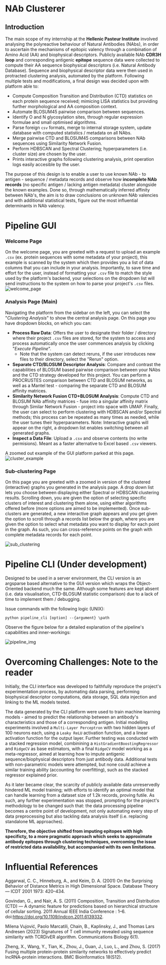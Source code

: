 # NAb Clusterer

## Introduction

The main scope of my internship at the **Hellenic Pasteur Institute** involved analysing the polyreactive behaviour of Natural Antibodies (NAbs), in order to ascertain the mechanisms of epitopic valency through a combination of Amino Acid (AA) and biophysical descriptors. Publicly available NAb **CDR3H loop** and corresponding antigenic **epitope** sequence data were collected to compute their AA sequence biophysical descriptors (i.e. Natural Antibody Database). Sequence and biophysical descriptor data were then used in protracted clustering analysis, automated by the platform. Following multiple tests and modifications, a final design was decided upon with platform able to:

- Compute Composition Transition and Distribution (CTD) statistics on each protein sequence received; mimicing LISA statistics but providing further morphological and AA composition context.
- Automate BLOSUM45 pairwise comparison between sequences.
- Identify O and N glycosylation sites, through regular expression formulae and small optimised algorithms.
- Parse foreign `csv` formats, merge to internal storage system, update database with computed statistics / metadata on all NAbs.
- Merge pairwise CTD and BLOSUM45 comparisons between NAb sequences using Similarity Network Fusion. 
- Perform HDBSCAN and Spectral Clustering; hyperparameters (i.e. cluster size) are chosen by the user. 
- Prints interactive graphs following clustering analysis, print operation logs easily accesible by the user.

The purpose of this design is to enable a user to use known NAb - to antigen -  sequence / metadata records and observe how **incomplete NAb records** (no specific antigen / lacking antigen metadata) cluster alongside the known examples. Done so, through mathematically inferred affinity between NAb's, the aim is to draw conclusions on unknown NAb valencies and with additional statistical tests, figure out the most influential determinants in NAb valency. 

# Pipeline GUI

### Welcome Page
On the welcome page, you are greeted with a request to upload an example `.csv` (ex. protein sequences with some metadata of your project), this example is scanned by the system which then provides you a list of data columns that you can include in your analysis. Importantly, to save time and effort for the user, instead of formatting your `.csv` file to match the style used by the platform's backend, your selections on the dropdown list will send instructions to the system on how to parse your project's `.csv` files.
![welcome_page](./Images/welcome_page_early.png)

### Analysis Page (Main)

Navigating the platform from the sidebar on the left, you can select the "*Clustering Analysis*" to show the central analysis page. On this page you have dropdown blocks, on which you can:

- **Process Raw Data**: Offers the user to designate their folder / directory where their project `.csv` files are stored, for the system to access and process automatically once the user commences analysis by clicking "*Execute Pipeline*". 
    - Note that the system can detect reruns, if the user introduces new files to their directory, select the "Rerun" option.
- **Separate CTD/BLOSUM Descriptor Analysis**: Compare and contrast the capabilities of BLOSUM based pairwise comparison between your NAbs and the CTD strategy developed for this project. You can perform a PROCRUSTES comparison between CTD and BLOSUM networks, as well as a Mantel test - comparing the separate CTD and BLOSUM affinity matrices.
- **Similarity Network Fusion CTD+BLOSUM Analysis**: Compute CTD and BLOSUM NAb affinity matrices - fuse into a singular affinity matrix through Similar Network Fusion - project into space with UMAP. Finally, the user can select to perform clustering with HDBSCAN and/or Spectral methods; this process can be repeated as many times as needed, while the user tunes their hyperparameters. Note: Interactive graphs will appear on the right, a dropdown list enables switching between all generated graphs.
- **Inspect a Data File**: Upload a `.csv` and observe contents (no write permisions). Meant as a faster alternative to Excel based `.csv` viewers.

A zoomed out example of the GUI platform parked at this page. 
![cluster_example](./Images/clustering_early.png)

### Sub-clustering Page

On this page you are greeted with a zoomed in version of the clustered (interactive) graphs you generated in the analysis page. A drop down list lets you choose between displaying either Spectral or HDBSCAN clustering results. Scrolling down, you are given the option of selecting specific clusters of interest and clustering them alone, using either algorithms offered before (more options are aimed to be implemented). Once sub-clusters are generated, a new interactive graph appears and you get given the option to scroll through a records list below the graph, where you are given the option to select what metadata you want to display for each point in the graph. As such, you can cross-reference points on the graph with complete metadata records for each point.

![sub_clustering](./Images/subcluster.png)

# Pipeline CLI (Under development)

Designed to be used in a server environment, the CLI version is an argsparse based alternative to the GUI version which wraps the Object-Oriented backend much the same. Although some features are kept absent (i.e. data visualisation, CTD-BLOSUM statistic comparison) due to a lack of time to implement them / debugging.

Issue commands with the following logic (UNIX):

`python pipeline_cli [option] --{argument} \path`

Observe the figure below for a detailed explanation of the pipeline's capabilities and inner-workings:

![pipeline_img](./Images/pipeline_outline.png)

# Overcoming Challenges: Note to the reader

Initially, the CLI interface was developed to faithfully reproduce the project's experimentation process, by automating data parsing, performing biophysical descriptor computations, data storage, SQL data injection and linking to the ML models tested. 

The data generated by the CLI platform were used to train machine learning models - aimed to predict the relationship between an antibody's characteristics and those of a corresponding antigen. Initial modelling experiments involved a `Multi-Layer Perceptron` with two hidden layers of 100 neurons each, using a `Leaky ReLU` activation function, and a linear activation function for the output layer. Further testing was conducted with a stacked regression model, combinining a `HistGradientBoostingRegressor` and `RidgeCV` as base estimators, with a final `RidgeCV` model working as a meta-regressor, aimed at learning how to impute antigenic sequence/biophysical descriptors from just antibody data. Additional tests with non-parametric models were attempted, but none could achieve a similar training ability (accounting for overfitting), such as the stacked regressor explained prior.

As it later became clear, the scarcity of publicly available data unreservedly hindered ML model training; with efforts to identify an optimal model that can handle learning from a dataset size of 1.2k records, proving futile. As such, any further experimentation was stopped, prompting for the project's methodology to be changed such that: the data processing pipeline becomes a centre point of development, not only automating every step of data preprocessing but also tackling data analysis itself (i.e. replacing standalone ML approaches). 

**Therefore, the objective shifted from imputing epitopes with high specificty, to a more pragmatic approach which seeks to approximate antibody epitopes through clustering techniques, overcoming the issue of restricted data availability, but accompanied with its own limitations.**

# Influential References

Aggarwal, C. C., Hinneburg, A., and Keim, D. A. (2001) On the Surprising Behavior of Distance Metrics in High Dimensional Space. Database Theory — ICDT 2001 1973: 420–434.

Govindan, G., and Nair, A. S. (2011) Composition, Transition and Distribution (CTD) — A dynamic feature for predictions based on hierarchical structure of cellular sorting. 2011 Annual IEEE India Conference : 1–6. doi:https://doi.org/10.1109/indcon.2011.6139332.

Milena Vujović, Paolo Marcatili, Chain, B., Kaplinsky, J., and Thomas Lars Andresen (2023) Signatures of T cell immunity revealed using sequence similarity with TCRDivER algorithm. Communications Biology 6(1).

Zheng, X., Wang, Y., Tian, K., Zhou, J., Guan, J., Luo, L., and Zhou, S. (2017) Fusing multiple protein-protein similarity networks to effectively predict lncRNA-protein interactions. BMC Bioinformatics 18(S12).
